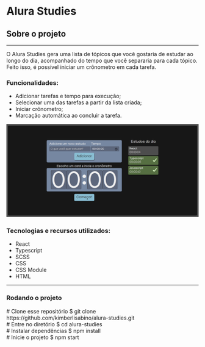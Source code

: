 # Alura Studies

## Sobre o projeto
<hr>
<p>O Alura Studies gera uma lista de tópicos que você gostaria de estudar ao longo do dia, acompanhado do tempo que você separaria para cada tópico. Feito isso, é possível iniciar um crônometro em cada tarefa.</p>

<h3>Funcionalidades:</h3>
<ul>
    <li>Adicionar tarefas e tempo para execução;</li>
    <li>Selecionar uma das tarefas a partir da lista criada;</li>
    <li>Iniciar crônometro;</li>
    <li>Marcação automática ao concluir a tarefa.</li>
</ul>
<img src="./src/assets/img/printscreen.png">

<h3>Tecnologias e recursos utilizados:</h3>
<ul>
    <li>React</li>
    <li>Typescript</li>
    <li>SCSS</li>
    <li>CSS</li>
    <li>CSS Module</li>
    <li>HTML</li>
</ul>
<hr>
<h3>Rodando o projeto</h3>
<p> 
# Clone esse repositório
$ git clone https://github.com/kimberlisabino/alura-studies.git
<br>
# Entre no diretório
$ cd alura-studies
<br>
# Instalar dependências
$ npm install
<br>
# Inicie o projeto
$ npm start
</p>
